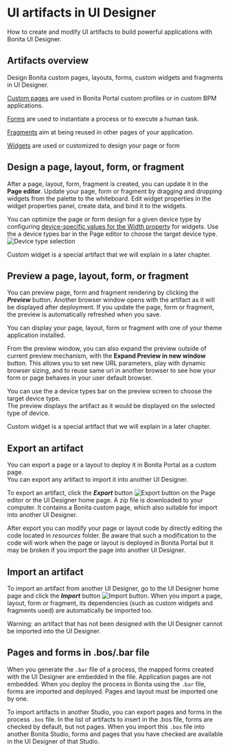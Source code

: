 # UI artifacts in UI Designer

How to create and modify UI artifacts to build powerful applications with Bonita UI Designer.

## Artifacts overview

Design Bonita custom pages, layouts, forms, custom widgets and fragments in UI Designer.

[Custom pages](pages.md) are used in Bonita Portal custom profiles or in custom BPM applications.

[Forms](forms.md) are used to instantiate a process or to execute a human task.

[Fragments](fragments.md) aim at being reused in other pages of your application.

[Widgets](widgets.md) are used or customized to design your page or form

## Design a page, layout, form, or fragment

After a page, layout, form, fragment is created, you can update it in the **Page editor**. Update your page, form or fragment by dragging and dropping widgets from the palette to the whiteboard. Edit widget properties in the widget properties panel, create data, and bind it to the widgets.

You can optimize the page or form design for a given device type by configuring [device-specific values for the Width property](widget-properties.md) for widgets. Use the a device types bar in the Page editor to choose the target device type.
![Device type selection](images/images-6_0/pb-resolution.png)

Custom widget is a special artifact that we will explain in a later chapter.

## Preview a page, layout, form, or fragment

You can preview page, form and fragment rendering by clicking the **_Preview_** button. Another browser window opens with the artifact as it will be displayed after deployment. If you update the page, form or fragment, the preview is automatically refreshed when you save.

You can display your page, layout, form or fragment with one of your theme application installed. 

From the preview window, you can also expand the preview outside of current preview mechanism, with the **Expand Preview in new window** button. This allows you to set new URL parameters, play with dynamic browser sizing, and to reuse same url in another browser to see how your form or page behaves in your user default browser.

You can use the a device types bar on the preview screen to choose the target device type.  
The preview displays the artifact as it would be displayed on the selected type of device.

Custom widget is a special artifact that we will explain in a later chapter.

<a id="export"/>

## Export an artifact

You can export a page or a layout to deploy it in Bonita Portal as a custom page.  
You can export any artifact to import it into another UI Designer.

To export an artifact, click the **_Export_** button ![Export button](images/images-6_0/pb-export.png) on the Page editor or the UI Designer home page. A zip file is downloaded to your computer. It contains a Bonita custom page, which also suitable for import into another UI Designer.

After export you can modify your page or layout code by directly editing the code located in _resources_ folder. Be aware that such a modification to the code will work when the page or layout is deployed in Bonita Portal but it may be broken if you import the page into another UI Designer.

<a id="import"/>

## Import an artifact

To import an artifact from another UI Designer, go to the UI Designer home page and click the **_Import_** button ![Import button](images/images-6_0/pb-import.png). When you import a page, layout, form or fragment, its dependencies (such as custom widgets and fragments used) are automatically be imported too.

Warning: an artifact that has not been designed with the UI Designer cannot be imported into the UI Designer.

## Pages and forms in .bos/.bar file

When you generate the `.bar` file of a process, the mapped forms created with the UI Designer are embedded in the file. Application pages are not embedded. When you deploy the process in Bonita using the `.bar` file, forms are imported and deployed. Pages and layout must be imported one by one.

To import artifacts in another Studio, you can export pages and forms in the process `.bos` file. In the list of artifacts to insert in the .bos file, forms are checked by default, but not pages. When you import this `.bos` file into another Bonita Studio, forms and pages that you have checked are available in the UI Designer of that Studio.
